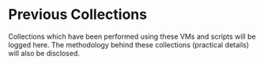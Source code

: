 # Previous Collections

Collections which have been performed using these VMs and scripts will be logged here.
The methodology behind these collections (practical details) will also be disclosed.
